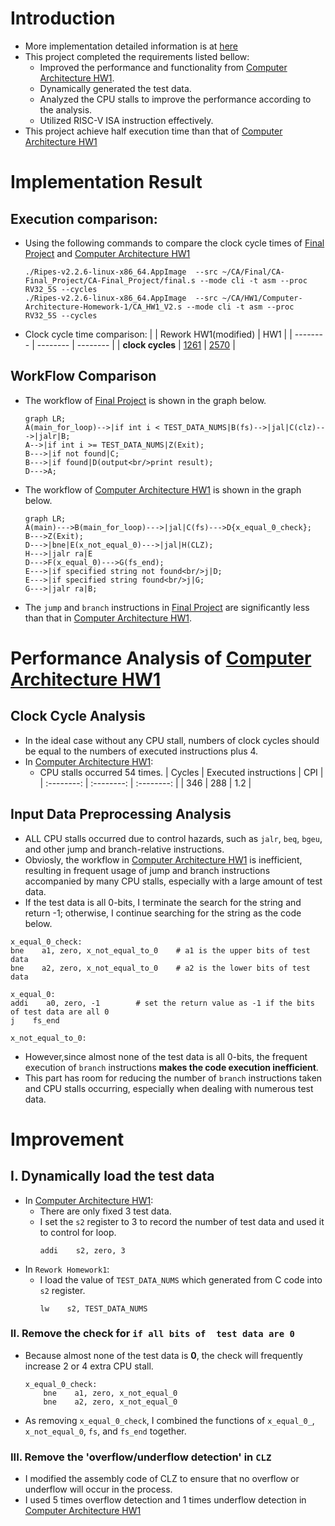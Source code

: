 # Introduction
- More implementation detailed information is at [here](https://hackmd.io/@c3qLIGuDRtWykAmg5L50Ww/CA-Final/https%3A%2F%2Fhackmd.io%2F%40c3qLIGuDRtWykAmg5L50Ww%2FCA-Final-Intro)
- This project completed the requirements listed bellow:
  - Improved the performance and functionality from [Computer Architecture HW1](https://github.com/PoChuan994/Computer-Architecture-Homework-1).
  - Dynamically generated the test data.
  - Analyzed the CPU stalls to improve the performance according to the analysis.
  - Utilized RISC-V ISA instruction effectively.
- This project achieve half execution time than that of [Computer Architecture HW1](https://github.com/PoChuan994/Computer-Architecture-Homework-1)
# Implementation Result
## Execution comparison:
  - Using the following commands to compare the clock cycle times of [Final Project](https://github.com/PoChuan994/CA-Final_Project/) and [Computer Architecture HW1](https://github.com/PoChuan994/Computer-Architecture-Homework-1)
    ```shell=
    ./Ripes-v2.2.6-linux-x86_64.AppImage  --src ~/CA/Final/CA-Final_Project/CA-Final_Project/final.s --mode cli -t asm --proc RV32_5S --cycles
    ./Ripes-v2.2.6-linux-x86_64.AppImage  --src ~/CA/HW1/Computer-Architecture-Homework-1/CA_HW1_V2.s --mode cli -t asm --proc RV32_5S --cycles
    ```
  - Clock cycle time comparison:
    |  | Rework HW1(modified) | HW1 |
    | -------- | -------- | -------- |
    | **clock cycles**     | [1261](https://hackmd.io/_uploads/SJWADPWKp.png) |    [2570](https://hackmd.io/_uploads/H1okOvWFa.png) |
## WorkFlow Comparison
- The workflow of [Final Project](https://github.com/PoChuan994/CA-Final_Project/) is shown in the graph below.
  ```mermaid
  graph LR;
  A(main_for_loop)-->|if int i < TEST_DATA_NUMS|B(fs)-->|jal|C(clz)--->|jalr|B;
  A-->|if int i >= TEST_DATA_NUMS|Z(Exit);
  B--->|if not found|C;
  B--->|if found|D(output<br/>print result);
  D--->A;
  ```
- The workflow of [Computer Architecture HW1](https://github.com/PoChuan994/Computer-Architecture-Homework-1) is shown in the graph below.
  ``` mermaid
  graph LR;
  A(main)--->B(main_for_loop)--->|jal|C(fs)--->D{x_equal_0_check};
  B--->Z(Exit);
  D--->|bne|E(x_not_equal_0)--->|jal|H(CLZ);
  H--->|jalr ra|E
  D--->F(x_equal_0)--->G(fs_end);
  E--->|if specified string not found<br/>j|D;
  E--->|if specified string found<br/>j|G;
  G--->|jalr ra|B;
  ```
- The `jump` and `branch` instructions in [Final Project](https://github.com/PoChuan994/CA-Final_Project/) are significantly less than that in [Computer Architecture HW1](https://github.com/PoChuan994/Computer-Architecture-Homework-1).
# Performance Analysis of [Computer Architecture HW1](https://github.com/PoChuan994/Computer-Architecture-Homework-1)
## Clock Cycle Analysis
- In the ideal case without any CPU stall, numbers of clock cycles should be equal to the numbers of executed instructions plus 4.
- In [Computer Architecture HW1](https://github.com/PoChuan994/Computer-Architecture-Homework-1):
  - CPU stalls occurred 54 times.
    | Cycles | Executed instructions | CPI |
    | :--------: | :--------: | :--------: |
    | 346     | 288     | 1.2     |
## Input Data Preprocessing Analysis
- ALL CPU stalls occurred due to control hazards, such as `jalr`, `beq`, `bgeu`, and other jump and branch-relative instructions.
- Obviosly, the workflow in [Computer Architecture HW1](https://github.com/PoChuan994/Computer-Architecture-Homework-1) is inefficient, resulting in frequent usage of jump and branch instructions accompanied by many CPU stalls, especially with a large amount of test data.
- If the test data is all 0-bits, I terminate the search for the string and return -1; otherwise, I continue searching for the string as the code below.
```assembly=
x_equal_0_check:
bne    a1, zero, x_not_equal_to_0    # a1 is the upper bits of test data
bne    a2, zero, x_not_equal_to_0    # a2 is the lower bits of test data

x_equal_0:
addi    a0, zero, -1        # set the return value as -1 if the bits of test data are all 0
j    fs_end
        
x_not_equal_to_0:
```
- However,since almost none of the test data is all 0-bits, the frequent execution of `branch` instructions **makes the code execution inefficient**.
- This part has room for reducing the number of `branch` instructions taken and CPU stalls occurring, especially when dealing with numerous test data.
# Improvement
## I. Dynamically load the test data
- In [Computer Architecture HW1](https://github.com/PoChuan994/Computer-Architecture-Homework-1):
    - There are only fixed 3 test data.
    - I set the `s2` register to 3 to record the number of test data and used it to control for loop. 
        ```assembly
        addi    s2, zero, 3
        ```
- In `Rework Homework1`:
    - I load the value of `TEST_DATA_NUMS` which generated from C code into `s2` register.
        ```assembly
        lw    s2, TEST_DATA_NUMS
        ```
### II. Remove the check for `if all bits of  test data are 0`
- Because almost none of the test data is **0**, the check will frequently increase 2 or  4 extra CPU stall.
    ```assembly
    x_equal_0_check:
        bne    a1, zero, x_not_equal_0
        bne    a2, zero, x_not_equal_0
    ```
- As removing `x_equal_0_check`, I combined the functions of `x_equal_0_`, `x_not_equal_0`, `fs`, and `fs_end` together.
### III. Remove the 'overflow/underflow detection' in `CLZ`
- I modified the assembly code of CLZ to ensure that no overflow or underflow will occur in the process.
- I used 5 times overflow detection and 1 times underflow detection in [Computer Architecture HW1](https://github.com/PoChuan994/Computer-Architecture-Homework-1)
